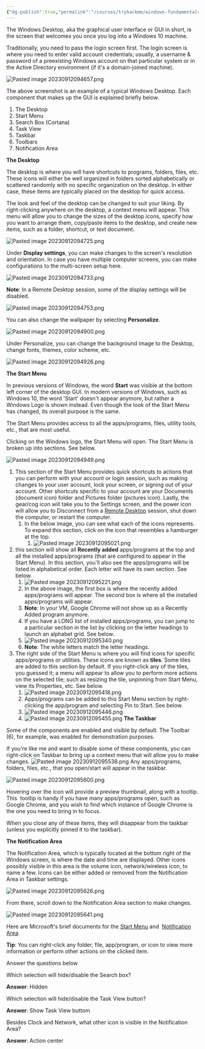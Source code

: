 ```yaml
---
{"dg-publish":true,"permalink":"/courses/tryhackme/windows-fundamentals/part-1/the-desktop-gui/","dgPassFrontmatter":true,"noteIcon":""}
---
```


The Windows Desktop, aka the graphical user interface or GUI in short, is the screen that welcomes you once you log into a Windows 10 machine.

Traditionally, you need to pass the login screen first. The login screen is where you need to enter valid account credentials; usually, a username & password of a preexisting Windows account on that particular system or in the Active Directory environment (if it's a domain-joined machine).

![Pasted image 20230912094657.png](/img/user/courses/tryhackme/windows%20fundamentals/part%201/img/Pasted%20image%2020230912094657.png)

The above screenshot is an example of a typical Windows Desktop. Each component that makes up the GUI is explained briefly below.

1. The Desktop
2. Start Menu
3. Search Box (Cortana)
4. Task View
5. Taskbar
6. Toolbars
7. Notification Area

**The Desktop**

The desktop is where you will have shortcuts to programs, folders, files, etc. These icons will either be well organized in folders sorted alphabetically or scattered randomly with no specific organization on the desktop. In either case, these items are typically placed on the desktop for quick access.

The look and feel of the desktop can be changed to suit your liking. By right-clicking anywhere on the desktop, a context menu will appear. This menu will allow you to change the sizes of the desktop icons, specify how you want to arrange them, copy/paste items to the desktop, and create new items, such as a folder, shortcut, or text document.

![Pasted image 20230912094725.png](/img/user/courses/tryhackme/windows%20fundamentals/part%201/img/Pasted%20image%2020230912094725.png)

  

Under **Display settings**, you can make changes to the screen's resolution and orientation. In case you have multiple computer screens, you can make configurations to the multi-screen setup here.

![Pasted image 20230912094733.png](/img/user/courses/tryhackme/windows%20fundamentals/part%201/img/Pasted%20image%2020230912094733.png)

**Note**: In a Remote Desktop session, some of the display settings will be disabled.

![Pasted image 20230912094753.png](/img/user/courses/tryhackme/windows%20fundamentals/part%201/img/Pasted%20image%2020230912094753.png)

You can also change the wallpaper by selecting **Personalize**.

![Pasted image 20230912094900.png](/img/user/courses/tryhackme/windows%20fundamentals/part%201/img/Pasted%20image%2020230912094900.png)

Under Personalize, you can change the background image to the Desktop, change fonts, themes, color scheme, etc.

![Pasted image 20230912094926.png](/img/user/courses/tryhackme/windows%20fundamentals/part%201/img/Pasted%20image%2020230912094926.png)

**The Start Menu**

In previous versions of Windows, the word **Start** was visible at the bottom left corner of the desktop GUI. In modern versions of Windows, such as Windows 10, the word 'Start' doesn't appear anymore, but rather a Windows Logo is shown instead. Even though the look of the Start Menu has changed, its overall purpose is the same. 

The Start Menu provides access to all the apps/programs, files, utility tools, etc., that are most useful. 

Clicking on the Windows logo, the Start Menu will open. The Start Menu is broken up into sections. See below.

![Pasted image 20230912094949.png](/img/user/courses/tryhackme/windows%20fundamentals/part%201/img/Pasted%20image%2020230912094949.png)

1. This section of the Start Menu provides quick shortcuts to actions that you can perform with your account or login session, such as making changes to your user account, lock your screen, or signing out of your account. Other shortcuts specific to your account are your Documents (document icon) folder and Pictures folder (pictures icon). Lastly, the gear/cog icon will take you to the Settings screen, and the power icon will allow you to Disconnect from a [Remote Desktop](https://community.windows.com/en-us/stories/work-from-anywhere-with-windows-10-remote-desktop) session, shut down the computer, or restart the computer.  
	1. In the below image, you can see what each of the icons represents. To expand this section, click on the icon that resembles a hamburger at the top.
		1. ![Pasted image 20230912095021.png](/img/user/courses/tryhackme/windows%20fundamentals/part%201/img/Pasted%20image%2020230912095021.png)
2. this section will show all **Recently added** apps/programs at the top and all the installed apps/programs (that are configured to appear in the Start Menu). In this section, you'll also see the apps/programs will be listed in alphabetical order. Each letter will have its own section. See below.
	1. ![Pasted image 20230912095221.png](/img/user/courses/tryhackme/windows%20fundamentals/part%201/img/Pasted%20image%2020230912095221.png)
	2. In the above image, the first box is where the recently added apps/programs will appear. The second box is where all the installed apps/programs will appear.
	3. **Note**: In your VM, Google Chrome will not show up as a Recently Added program anymore.
	4. If you have a LONG list of installed apps/programs, you can jump to a particular section in the list by clicking on the letter headings to launch an alphabet grid. See below.
	5. ![Pasted image 20230912095340.png](/img/user/courses/tryhackme/windows%20fundamentals/part%201/img/Pasted%20image%2020230912095340.png)
	6. **Note**: The white letters match the letter headings.
3. The right side of the Start Menu is where you will find icons for specific apps/programs or utilities. These icons are known as **tiles**. Some tiles are added to this section by default. If you right-click any of the tiles, you guessed it; a menu will appear to allow you to perform more actions on the selected tile; such as resizing the tile, unpinning from Start Menu, view its Properties, etc. See below.
	1. ![Pasted image 20230912095418.png](/img/user/courses/tryhackme/windows%20fundamentals/part%201/img/Pasted%20image%2020230912095418.png)
	2. Apps/programs can be added to this Start Menu section by right-clicking the app/program and selecting Pin to Start. See below.
	3. ![Pasted image 20230912095446.png](/img/user/courses/tryhackme/windows%20fundamentals/part%201/img/Pasted%20image%2020230912095446.png)
	4. ![Pasted image 20230912095455.png](/img/user/courses/tryhackme/windows%20fundamentals/part%201/img/Pasted%20image%2020230912095455.png)
**The Taskbar**

Some of the components are enabled and visible by default. The Toolbar (6), for example, was enabled for demonstration purposes.  

If you're like me and want to disable some of these components, you can right-click on Taskbar to bring up a context menu that will allow you to make changes.
![Pasted image 20230912095538.png](/img/user/courses/tryhackme/windows%20fundamentals/part%201/img/Pasted%20image%2020230912095538.png)
Any apps/programs, folders, files, etc., that you open/start will appear in the taskbar.

![Pasted image 20230912095600.png](/img/user/courses/tryhackme/windows%20fundamentals/part%201/img/Pasted%20image%2020230912095600.png)

Hovering over the icon will provide a preview thumbnail, along with a tooltip. This  tooltip is handy if you have many apps/programs open, such as Google Chrome, and you wish to find which instance of Google Chrome is the one you need to bring in to focus. 

When you close any of these items, they will disappear from the taskbar (unless you explicitly pinned it to the taskbar). 

**The Notification Area**

The Notification Area, which is typically located at the bottom right of the Windows screen, is where the date and time are displayed. Other icons possibly visible in this area is the volume icon, network/wireless icon, to name a few. Icons can be either added or removed from the Notification Area in Taskbar settings.

![Pasted image 20230912095626.png](/img/user/courses/tryhackme/windows%20fundamentals/part%201/img/Pasted%20image%2020230912095626.png)

From there, scroll down to the Notification Area section to make changes.

![Pasted image 20230912095641.png](/img/user/courses/tryhackme/windows%20fundamentals/part%201/img/Pasted%20image%2020230912095641.png)

Here are Microsoft's brief documents for the [Start Menu](https://support.microsoft.com/en-us/windows/see-what-s-on-the-start-menu-a8ccb400-ad49-962b-d2b1-93f453785a13) and  [Notification Area](https://support.microsoft.com/en-us/windows/customize-the-taskbar-notification-area-e159e8d2-9ac5-b2bd-61c5-bb63c1d437c3#WindowsVersion=Windows_10).

**Tip**: You can right-click any folder, file, app/program, or icon to view more information or perform other actions on the clicked item.

Answer the questions below

Which selection will hide/disable the Search box?

**Answer**: Hidden 

Which selection will hide/disable the Task View button?

**Answer**: Show Task View buttom 

Besides Clock and Network, what other icon is visible in the Notification Area?

**Answer**: Action center 
